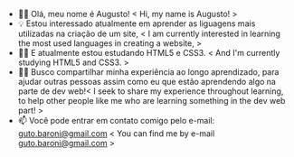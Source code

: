 - ✌🏻 Olá, meu nome é Augusto! < Hi, my name is Augusto! >
- 💡 Estou interessado atualmente em aprender as liguagens mais utilizadas na criação de um site, < I am currently interested in learning the most used languages in creating a website, >
- ✍🏻 E atualmente estou estudando HTML5 e CSS3. < And I'm currently studying HTML5 and CSS3. >
- 🙋🏻 Busco compartilhar minha experiência ao longo aprendizado, para ajudar outras pessoas assim como eu que estão aprendendo algo na parte de dev web!< I seek to share my experience throughout learning, to help other people like me who are learning something in the dev web part! >
- 📫 Você pode entrar em contato comigo pelo e-mail: guto.baroni@gmail.com < You can find me by e-mail guto.baroni@gmail.com >
